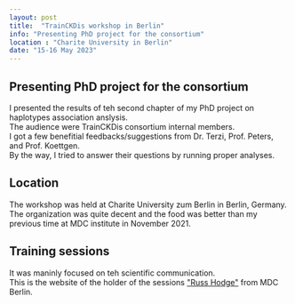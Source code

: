 ```yaml
---
layout: post
title:  "TrainCKDis workshop in Berlin"
info: "Presenting PhD project for the consortium"
location : "Charite University in Berlin"
date: "15-16 May 2023"
---
```


## Presenting PhD project for the consortium
I presented the results of teh second chapter of my PhD project on haplotypes association anslysis.  
The audience were TrainCKDis consortium internal members.  
I got a few benefitial feedbacks/suggestions from Dr. Terzi, Prof. Peters, and Prof. Koettgen.  
By the way, I tried to answer their questions by running proper analyses.  


## Location
The workshop was held at Charite University zum Berlin in Berlin, Germany.  
The organization was quite decent and the food was better than my previous time at MDC institute in November 2021.  


## Training sessions
It was maninly focused on teh scientific communication.  
This is the website of the holder of the sessions ["Russ Hodge"](https://goodsciencewriting.com/) from MDC Berlin.  
